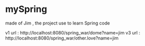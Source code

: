 # mySpring
made of Jim , the  project use to learn Spring code

v1 url  : http://localhost:8080/spring_war/dome?name=jim 
v3 url  : http://localhost:8080/spring_war/other.love?name=jim 
